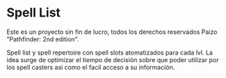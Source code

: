 # Spell List
  Este es un proyecto sin fin de lucro, todos los derechos reservados Paizo "Pathfinder: 2nd edition".
  
  Spell list y spell repertoire con spell slots atomatizados para cada lvl. La idea surge de optimizar el tiempo de decisión sobre que poder utilizar por los spell casters asi como el facil acceso a su información.

